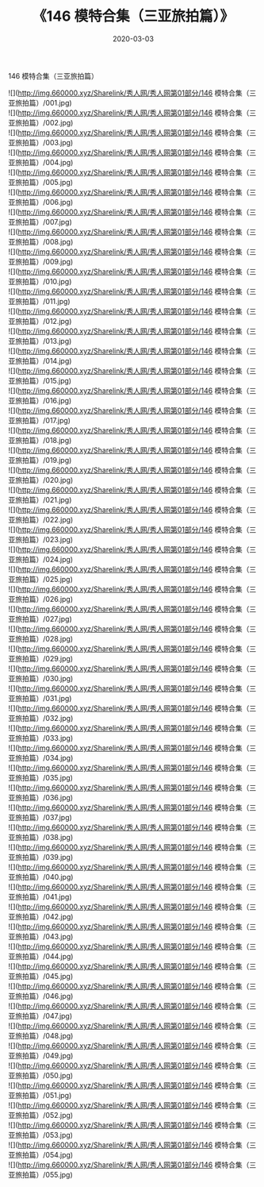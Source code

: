 ﻿---
layout: post
title:  《146 模特合集（三亚旅拍篇）》
date:   2020-03-03
img: http://img.660000.xyz/Sharelink/秀人网/秀人网第01部分/146 模特合集（三亚旅拍篇）/000.jpg
categories: [美女, 清纯, 唯美]
---

146 模特合集（三亚旅拍篇）

  ![](http://img.660000.xyz/Sharelink/秀人网/秀人网第01部分/146 模特合集（三亚旅拍篇）/001.jpg) <br> ![](http://img.660000.xyz/Sharelink/秀人网/秀人网第01部分/146 模特合集（三亚旅拍篇）/002.jpg) <br> ![](http://img.660000.xyz/Sharelink/秀人网/秀人网第01部分/146 模特合集（三亚旅拍篇）/003.jpg) <br> ![](http://img.660000.xyz/Sharelink/秀人网/秀人网第01部分/146 模特合集（三亚旅拍篇）/004.jpg) <br> ![](http://img.660000.xyz/Sharelink/秀人网/秀人网第01部分/146 模特合集（三亚旅拍篇）/005.jpg) <br> ![](http://img.660000.xyz/Sharelink/秀人网/秀人网第01部分/146 模特合集（三亚旅拍篇）/006.jpg) <br> ![](http://img.660000.xyz/Sharelink/秀人网/秀人网第01部分/146 模特合集（三亚旅拍篇）/007.jpg) <br> ![](http://img.660000.xyz/Sharelink/秀人网/秀人网第01部分/146 模特合集（三亚旅拍篇）/008.jpg) <br> ![](http://img.660000.xyz/Sharelink/秀人网/秀人网第01部分/146 模特合集（三亚旅拍篇）/009.jpg) <br> ![](http://img.660000.xyz/Sharelink/秀人网/秀人网第01部分/146 模特合集（三亚旅拍篇）/010.jpg) <br> ![](http://img.660000.xyz/Sharelink/秀人网/秀人网第01部分/146 模特合集（三亚旅拍篇）/011.jpg) <br> ![](http://img.660000.xyz/Sharelink/秀人网/秀人网第01部分/146 模特合集（三亚旅拍篇）/012.jpg) <br> ![](http://img.660000.xyz/Sharelink/秀人网/秀人网第01部分/146 模特合集（三亚旅拍篇）/013.jpg) <br> ![](http://img.660000.xyz/Sharelink/秀人网/秀人网第01部分/146 模特合集（三亚旅拍篇）/014.jpg) <br> ![](http://img.660000.xyz/Sharelink/秀人网/秀人网第01部分/146 模特合集（三亚旅拍篇）/015.jpg) <br> ![](http://img.660000.xyz/Sharelink/秀人网/秀人网第01部分/146 模特合集（三亚旅拍篇）/016.jpg) <br> ![](http://img.660000.xyz/Sharelink/秀人网/秀人网第01部分/146 模特合集（三亚旅拍篇）/017.jpg) <br> ![](http://img.660000.xyz/Sharelink/秀人网/秀人网第01部分/146 模特合集（三亚旅拍篇）/018.jpg) <br> ![](http://img.660000.xyz/Sharelink/秀人网/秀人网第01部分/146 模特合集（三亚旅拍篇）/019.jpg) <br> ![](http://img.660000.xyz/Sharelink/秀人网/秀人网第01部分/146 模特合集（三亚旅拍篇）/020.jpg) <br> ![](http://img.660000.xyz/Sharelink/秀人网/秀人网第01部分/146 模特合集（三亚旅拍篇）/021.jpg) <br> ![](http://img.660000.xyz/Sharelink/秀人网/秀人网第01部分/146 模特合集（三亚旅拍篇）/022.jpg) <br> ![](http://img.660000.xyz/Sharelink/秀人网/秀人网第01部分/146 模特合集（三亚旅拍篇）/023.jpg) <br> ![](http://img.660000.xyz/Sharelink/秀人网/秀人网第01部分/146 模特合集（三亚旅拍篇）/024.jpg) <br> ![](http://img.660000.xyz/Sharelink/秀人网/秀人网第01部分/146 模特合集（三亚旅拍篇）/025.jpg) <br> ![](http://img.660000.xyz/Sharelink/秀人网/秀人网第01部分/146 模特合集（三亚旅拍篇）/026.jpg) <br> ![](http://img.660000.xyz/Sharelink/秀人网/秀人网第01部分/146 模特合集（三亚旅拍篇）/027.jpg) <br> ![](http://img.660000.xyz/Sharelink/秀人网/秀人网第01部分/146 模特合集（三亚旅拍篇）/028.jpg) <br> ![](http://img.660000.xyz/Sharelink/秀人网/秀人网第01部分/146 模特合集（三亚旅拍篇）/029.jpg) <br> ![](http://img.660000.xyz/Sharelink/秀人网/秀人网第01部分/146 模特合集（三亚旅拍篇）/030.jpg) <br> ![](http://img.660000.xyz/Sharelink/秀人网/秀人网第01部分/146 模特合集（三亚旅拍篇）/031.jpg) <br> ![](http://img.660000.xyz/Sharelink/秀人网/秀人网第01部分/146 模特合集（三亚旅拍篇）/032.jpg) <br> ![](http://img.660000.xyz/Sharelink/秀人网/秀人网第01部分/146 模特合集（三亚旅拍篇）/033.jpg) <br> ![](http://img.660000.xyz/Sharelink/秀人网/秀人网第01部分/146 模特合集（三亚旅拍篇）/034.jpg) <br> ![](http://img.660000.xyz/Sharelink/秀人网/秀人网第01部分/146 模特合集（三亚旅拍篇）/035.jpg) <br> ![](http://img.660000.xyz/Sharelink/秀人网/秀人网第01部分/146 模特合集（三亚旅拍篇）/036.jpg) <br> ![](http://img.660000.xyz/Sharelink/秀人网/秀人网第01部分/146 模特合集（三亚旅拍篇）/037.jpg) <br> ![](http://img.660000.xyz/Sharelink/秀人网/秀人网第01部分/146 模特合集（三亚旅拍篇）/038.jpg) <br> ![](http://img.660000.xyz/Sharelink/秀人网/秀人网第01部分/146 模特合集（三亚旅拍篇）/039.jpg) <br> ![](http://img.660000.xyz/Sharelink/秀人网/秀人网第01部分/146 模特合集（三亚旅拍篇）/040.jpg) <br> ![](http://img.660000.xyz/Sharelink/秀人网/秀人网第01部分/146 模特合集（三亚旅拍篇）/041.jpg) <br> ![](http://img.660000.xyz/Sharelink/秀人网/秀人网第01部分/146 模特合集（三亚旅拍篇）/042.jpg) <br> ![](http://img.660000.xyz/Sharelink/秀人网/秀人网第01部分/146 模特合集（三亚旅拍篇）/043.jpg) <br> ![](http://img.660000.xyz/Sharelink/秀人网/秀人网第01部分/146 模特合集（三亚旅拍篇）/044.jpg) <br> ![](http://img.660000.xyz/Sharelink/秀人网/秀人网第01部分/146 模特合集（三亚旅拍篇）/045.jpg) <br> ![](http://img.660000.xyz/Sharelink/秀人网/秀人网第01部分/146 模特合集（三亚旅拍篇）/046.jpg) <br> ![](http://img.660000.xyz/Sharelink/秀人网/秀人网第01部分/146 模特合集（三亚旅拍篇）/047.jpg) <br> ![](http://img.660000.xyz/Sharelink/秀人网/秀人网第01部分/146 模特合集（三亚旅拍篇）/048.jpg) <br> ![](http://img.660000.xyz/Sharelink/秀人网/秀人网第01部分/146 模特合集（三亚旅拍篇）/049.jpg) <br> ![](http://img.660000.xyz/Sharelink/秀人网/秀人网第01部分/146 模特合集（三亚旅拍篇）/050.jpg) <br> ![](http://img.660000.xyz/Sharelink/秀人网/秀人网第01部分/146 模特合集（三亚旅拍篇）/051.jpg) <br> ![](http://img.660000.xyz/Sharelink/秀人网/秀人网第01部分/146 模特合集（三亚旅拍篇）/052.jpg) <br> ![](http://img.660000.xyz/Sharelink/秀人网/秀人网第01部分/146 模特合集（三亚旅拍篇）/053.jpg) <br> ![](http://img.660000.xyz/Sharelink/秀人网/秀人网第01部分/146 模特合集（三亚旅拍篇）/054.jpg) <br> ![](http://img.660000.xyz/Sharelink/秀人网/秀人网第01部分/146 模特合集（三亚旅拍篇）/055.jpg) <br>